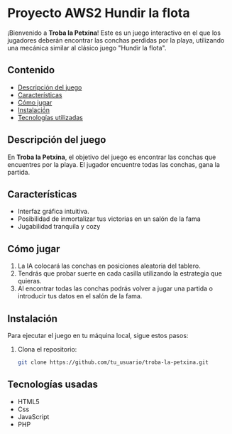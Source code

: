 
# Proyecto AWS2 Hundir la flota

¡Bienvenido a **Troba la Petxina**! Este es un juego interactivo en el que los jugadores deberán encontrar las conchas perdidas por la playa, utilizando una mecánica similar al clásico juego "Hundir la flota".


## Contenido

- [Descripción del juego](#descripción-del-juego)
- [Características](#características)
- [Cómo jugar](#cómo-jugar)
- [Instalación](#instalación)
- [Tecnologías utilizadas](#tecnologías-utilizadas)


## Descripción del juego

En **Troba la Petxina**, el objetivo del juego es encontrar las conchas que encuentres por la playa. El jugador encuentre todas las conchas, gana la partida.


## Características

- Interfaz gráfica intuitiva.
- Posibilidad de inmortalizar tus victorias en un salón de la fama
- Jugabilidad tranquila y cozy


## Cómo jugar

1. La IA colocará las conchas en posiciones aleatoria del tablero.
2. Tendrás que probar suerte en cada casilla utilizando la estrategia que quieras.
3. Al encontrar todas las conchas podrás volver a jugar una partida o introducir tus datos en el salón de la fama.


## Instalación

Para ejecutar el juego en tu máquina local, sigue estos pasos:

1. Clona el repositorio:
   ```bash
   git clone https://github.com/tu_usuario/troba-la-petxina.git

## Tecnologías usadas

- HTML5
- Css
- JavaScript
- PHP
